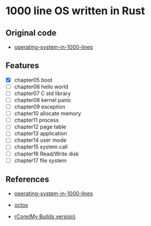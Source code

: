 # 1000 line OS written in Rust

## Original code

- [operating-system-in-1000-lines](https://github.com/nuta/operating-system-in-1000-lines)

## Features

- [x] chapter05 boot
- [ ] chapter06 hello world
- [ ] chapter07 C std library
- [ ] chapter08 kernel panic
- [ ] chapter09 exception
- [ ] chapter10 allocate memory
- [ ] chapter11 process
- [ ] chapter12 page table
- [ ] chapter13 application
- [ ] chapter14 user mode
- [ ] chapter15 system call
- [ ] chapter16 Read/Write disk
- [ ] chapter17 file system

## References

- [operating-system-in-1000-lines](https://github.com/nuta/operating-system-in-1000-lines)

- [octox](https://github.com/o8vm/octox)
- [rCore(My Builds version)](https://github.com/SARDONYX-sard/My-rCore-Tutorial-v3)
